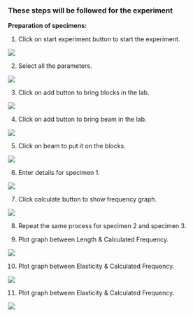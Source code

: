 ### These steps will be followed for the experiment

<!-- **PRE EXPERIMENT TASK**

1) What is mode of vibration?<br>
2) What is distributed system?<br>
3) What is discrete system?<br>
4) What are the degrees of freedom?<br>
5) What is the general solution for displacement of beam?<br>
 -->

**Preparation of specimens:**

1. Click on start experiment button to start the experiment.

<img src="images/pr1.png"/>

2. Select all the parameters.

<img src="images/pr2.png"/>

3. Click on add button to bring blocks in the lab.

<img src="images/pr3.png"/>

4. Click on add button to bring beam in the lab.

<img src="images/pr4.png"/> 

5. Click on beam to put it on the blocks.

<img src="images/pr5.png"/> 

6. Enter details for specimen 1.

<img src="images/pr6.png"/> 

7. Click calculate button to show frequency graph.

<img src="images/pr7.png"/> 

8. Repeat the same process for specimen 2 and specimen 3.
   
9. Plot graph between Length & Calculated Frequency.

<img src="images/pr8.png"/> 

10. Plot graph between Elasticity & Calculated Frequency.

<img src="images/pr9.png"/> 

11. Plot graph between Elasticity & Calculated Frequency.

<img src="images/pr10.png"/> 

<!-- **POST EXPERIMENT TASK**

1) Compute the frequency for five different lengths of the beam, keeping
all other parameters constant. Plot a graph between frequency and
length.<br>
2) Compute the frequency for five different Young’s modulus of the beam,
keeping all other parameters constant. Plot a graph between frequency
and Young’s modulus.<br><br> -->
